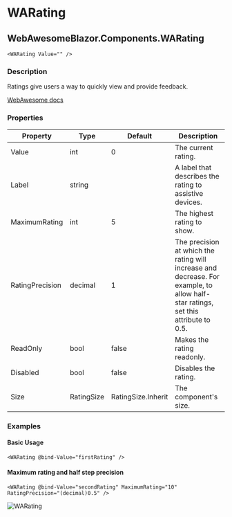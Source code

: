﻿# WARating
## WebAwesomeBlazor.Components.WARating

```HTML+Razor
<WARating Value="" />
```

### Description
Ratings give users a way to quickly view and provide feedback.

[WebAwesome docs](https://webawesome.com/docs/components/rating/)

### Properties
| Property | Type   | Default | Description                              |
|----------|--------|---------|------------------------------------------|
| Value | int | 0 | The current rating. |
| Label | string |  | A label that describes the rating to assistive devices. |
| MaximumRating | int | 5 | The highest rating to show. |
| RatingPrecision | decimal | 1 | The precision at which the rating will increase and decrease. For example, to allow half-star ratings, set this attribute to 0.5. |
| ReadOnly | bool | false | Makes the rating readonly. |
| Disabled | bool | false | Disables the rating. |
| Size | RatingSize | RatingSize.Inherit | The component's size. |

### Examples

#### Basic Usage
```HTML+Razor
<WARating @bind-Value="firstRating" />
```

#### Maximum rating and half step precision
```HTML+Razor
<WARating @bind-Value="secondRating" MaximumRating="10" RatingPrecision="(decimal)0.5" />
```

![WARating](https://github.com/user-attachments/assets/5b757d4a-d923-402a-977d-6281deca6904)